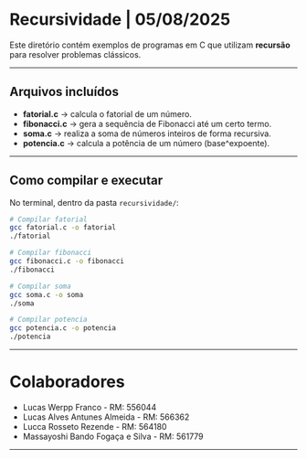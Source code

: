 # Recursividade | 05/08/2025

Este diretório contém exemplos de programas em C que utilizam **recursão** para resolver problemas clássicos.

---

## Arquivos incluídos
- **fatorial.c** → calcula o fatorial de um número.  
- **fibonacci.c** → gera a sequência de Fibonacci até um certo termo.  
- **soma.c** → realiza a soma de números inteiros de forma recursiva.  
- **potencia.c** → calcula a potência de um número (base^expoente).  

---

## Como compilar e executar
No terminal, dentro da pasta `recursividade/`:

```bash
# Compilar fatorial
gcc fatorial.c -o fatorial
./fatorial

# Compilar fibonacci
gcc fibonacci.c -o fibonacci
./fibonacci

# Compilar soma
gcc soma.c -o soma
./soma

# Compilar potencia
gcc potencia.c -o potencia
./potencia
```
---
# Colaboradores

- Lucas Werpp Franco - RM: 556044
- Lucas Alves Antunes Almeida - RM: 566362
- Lucca Rosseto Rezende - RM: 564180
- Massayoshi Bando Fogaça e Silva - RM: 561779
---
